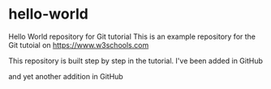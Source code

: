 # hello-world
Hello World repository for Git tutorial
This is an example repository for the Git tutoial on https://www.w3schools.com

This repository is built step by step in the tutorial.
I've been added in GitHub

and yet another addition in GitHub
